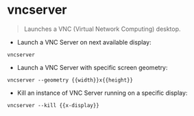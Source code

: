 # vncserver

> Launches a VNC (Virtual Network Computing) desktop.

- Launch a VNC Server on next available display:

`vncserver`

- Launch a VNC Server with specific screen geometry:

`vncserver --geometry {{width}}x{{height}}`

- Kill an instance of VNC Server running on a specific display:

`vncserver --kill {{x-display}}`
